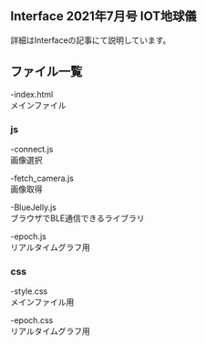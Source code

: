 ## Interface 2021年7月号 IOT地球儀

詳細はInterfaceの記事にて説明しています。

## ファイル一覧
-index.html  
メインファイル

### js

-connect.js  
画像選択

-fetch_camera.js  
画像取得

-BlueJelly.js  
ブラウザでBLE通信できるライブラリ

-epoch.js  
リアルタイムグラフ用

### css
-style.css  
メインファイル用

-epoch.css  
リアルタイムグラフ用

